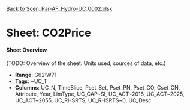[Back to Scen_Par-AF_Hydro-UC_0002.xlsx](README.md)

# Sheet: CO2Price

#### Sheet Overview

(TODO: Overview of the sheet. Units used, sources of data, etc.)

- **Range**: G62:W71
- **Tags**: ~UC_T
- **Columns**: UC_N, TimeSlice, Pset_Set, Pset_PN, Pset_CO, Cset_CN, Attribute, Year, LimType, UC_CAP~SI, UC_ACT~2016, UC_ACT~2025, UC_ACT~2055, UC_RHSRTS, UC_RHSRTS~0, UC_Desc

